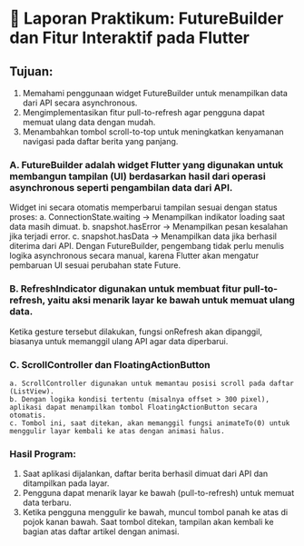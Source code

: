 # 📝 Laporan Praktikum: FutureBuilder dan Fitur Interaktif pada Flutter

## Tujuan:
1. Memahami penggunaan widget FutureBuilder untuk menampilkan data dari API secara asynchronous.
2. Mengimplementasikan fitur pull-to-refresh agar pengguna dapat memuat ulang data dengan mudah.
3. Menambahkan tombol scroll-to-top untuk meningkatkan kenyamanan navigasi pada daftar berita yang panjang.

### A. FutureBuilder adalah widget Flutter yang digunakan untuk membangun tampilan (UI) berdasarkan hasil dari operasi asynchronous seperti pengambilan data dari API.
Widget ini secara otomatis memperbarui tampilan sesuai dengan status proses:
    a. ConnectionState.waiting → Menampilkan indikator loading saat data masih dimuat.
    b. snapshot.hasError → Menampilkan pesan kesalahan jika terjadi error.
    c. snapshot.hasData → Menampilkan data jika berhasil diterima dari API.
  Dengan FutureBuilder, pengembang tidak perlu menulis logika asynchronous secara manual, karena Flutter akan mengatur pembaruan UI sesuai perubahan state Future.

### B. RefreshIndicator digunakan untuk membuat fitur pull-to-refresh, yaitu aksi menarik layar ke bawah untuk memuat ulang data.
Ketika gesture tersebut dilakukan, fungsi onRefresh akan dipanggil, biasanya untuk memanggil ulang API agar data diperbarui.

### C. ScrollController dan FloatingActionButton
    a. ScrollController digunakan untuk memantau posisi scroll pada daftar (ListView).
    b. Dengan logika kondisi tertentu (misalnya offset > 300 pixel), aplikasi dapat menampilkan tombol FloatingActionButton secara otomatis.
    c. Tombol ini, saat ditekan, akan memanggil fungsi animateTo(0) untuk menggulir layar kembali ke atas dengan animasi halus.

### Hasil Program:
1. Saat aplikasi dijalankan, daftar berita berhasil dimuat dari API dan ditampilkan pada layar.
2. Pengguna dapat menarik layar ke bawah (pull-to-refresh) untuk memuat data terbaru.
3. Ketika pengguna menggulir ke bawah, muncul tombol panah ke atas di pojok kanan bawah. Saat tombol ditekan, tampilan akan kembali ke bagian atas daftar artikel dengan animasi.


